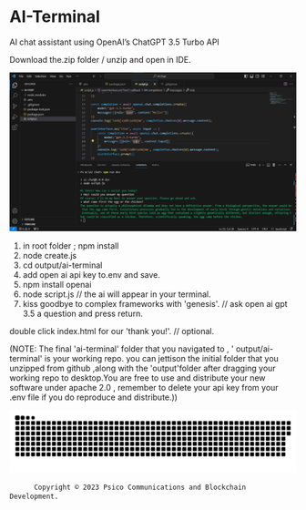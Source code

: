# AI-Terminal

AI chat assistant using OpenAI’s ChatGPT 3.5 Turbo API

Download the.zip folder / unzip and open in IDE.

![Alt text](AIChatDemo.png)


1. in root folder ; npm install
2. node create.js
3. cd output/ai-terminal
4. add open ai api key to.env and save.
5. npm install openai
6. node script.js                                        // the ai will appear in your terminal.
7. kiss goodbye to complex frameworks with 'genesis'.   // ask open ai gpt 3.5 a question and press return.

double click index.html for our 'thank you!'.    // optional.

(NOTE: The final 'ai-terminal' folder that you navigated to , ' output/ai-terminal' is your working repo.
you can jettison the initial folder that you unzipped from github ,along with the 'output'folder after dragging your working repo
to desktop.You are free to use and distribute your new software under apache 2.0 , remember to delete your
api key from your .env file if you do reproduce and distribute.))

![Alt text](snake.svg)



          Copyright © 2023 Psico Communications and Blockchain Development.
